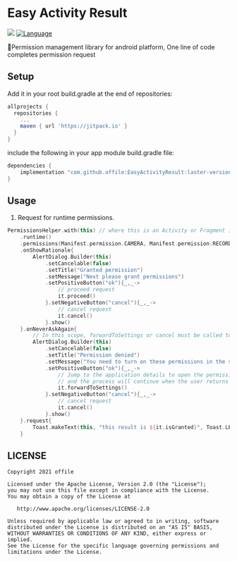 Easy Activity Result
===================
[![](https://jitpack.io/v/offile/PermissionsHelper.svg)](https://jitpack.io/#offile/PermissionsHelper)
[![Language](https://img.shields.io/badge/compatible-java%20%7C%20kotlin-brightgreen.svg)](https://github.com/offile/PermissionsHelper)

🍎Permission management library for android platform, 
One line of code completes permission request

## Setup

Add it in your root build.gradle at the end of repositories:

```gradle
allprojects {
  repositories {
    ...
    maven { url 'https://jitpack.io' }
  }
}
```

include the following in your app module build.gradle file:

```gradle
dependencies {
    implementation "com.github.offile:EasyActivityResult:laster-version"
}
```

## Usage

1. Request for runtime permissions.
```kotlin
PermissionsHelper.with(this) // where this is an Activity or Fragment instance
    .runtime()
    .permissions(Manifest.permission.CAMERA, Manifest.permission.RECORD_AUDIO)
    .onShowRationale{
        AlertDialog.Builder(this)
            .setCancelable(false)
            .setTitle("Granted permission")
            .setMessage("Next please grant permissions")
            .setPositiveButton("ok"){_,_->
                // proceed request
                it.proceed()
            }.setNegativeButton("cancel"){_,_->
                // cancel request
                it.cancel()
            }.show()
    }.onNeverAskAgain{
        // In this scope, forwardToSettings or cancel must be called to continue
        AlertDialog.Builder(this)
            .setCancelable(false)
            .setTitle("Permission denied")
            .setMessage("You need to turn on these permissions in the settings.")
            .setPositiveButton("ok"){_,_->
                // Jump to the application details to open the permissions , 
                // and the process will continue when the user returns
                it.forwardToSettings()
            }.setNegativeButton("cancel"){_,_->
                // cancel request
                it.cancel()
            }.show()
    }.request{
        Toast.makeText(this, "this result is ${it.isGranted}", Toast.LENGTH_SHORT).show()
    }
```

## LICENSE
```
Copyright 2021 offile

Licensed under the Apache License, Version 2.0 (the "License");
you may not use this file except in compliance with the License.
You may obtain a copy of the License at

   http://www.apache.org/licenses/LICENSE-2.0

Unless required by applicable law or agreed to in writing, software
distributed under the License is distributed on an "AS IS" BASIS,
WITHOUT WARRANTIES OR CONDITIONS OF ANY KIND, either express or implied.
See the License for the specific language governing permissions and
limitations under the License.
```
